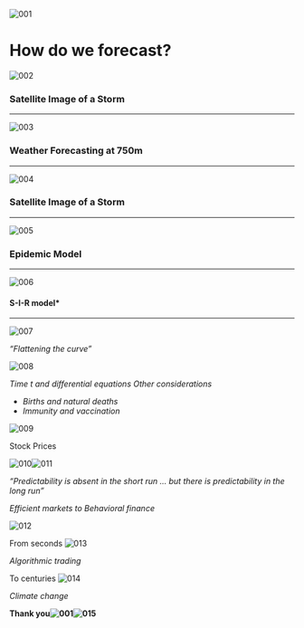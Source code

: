 ![001](https://user-images.githubusercontent.com/46212095/151711125-69430ca8-61c6-416c-917f-3b997577e4fd.png)

#   How do we forecast?  


![002](https://user-images.githubusercontent.com/46212095/151711136-14264a3b-a470-4ece-b34b-ce82e24602a9.jpeg)
  ### Satellite Image of a Storm
---

![003](https://user-images.githubusercontent.com/46212095/151711146-b761f6a7-7aec-4e79-87c6-46bec19ef4c2.jpeg)
  ### Weather Forecasting at 750m
----
![004](https://user-images.githubusercontent.com/46212095/151711154-679a29f7-997c-4637-8e61-4ef10b1553d6.jpeg)
  ### Satellite Image of a Storm
------------------
![005](https://user-images.githubusercontent.com/46212095/151711161-354d29c0-1c04-48c6-841b-1faa7766c012.png)
### Epidemic Model 
----------
![006](https://user-images.githubusercontent.com/46212095/151711172-894cd510-66b9-4ada-8585-daad3567a7d2.png)

#### S-I-R model* 
--------
![007](https://user-images.githubusercontent.com/46212095/151711179-28f15d38-61d3-4f37-bae8-1c6938602c93.jpeg)

*“Flattening the curve”* 

![008](https://user-images.githubusercontent.com/46212095/151711185-99927905-5d03-4611-9353-be2c9ffb7f2a.png)

*Time t and differential equations Other considerations* 

- *Births and natural deaths*
- *Immunity and vaccination* 

![009](https://user-images.githubusercontent.com/46212095/151711189-cdf5733d-731b-4419-b542-05d693f2fef6.jpeg)

Stock Prices 

![010](https://user-images.githubusercontent.com/46212095/151711197-09f755aa-d054-435b-af5f-5841689c36ec.jpeg)![011](https://user-images.githubusercontent.com/46212095/151711199-653a68cd-8bdd-461b-97b6-9a2107ab74f6.jpeg)

*“Predictability is absent in the short run …                               but there is predictability in the long run”*

*Efficient markets                                   to                                  Behavioral finance*                      

![012](https://user-images.githubusercontent.com/46212095/151711210-667a5850-ac9b-4845-b006-77b40ee966fe.jpeg)

From seconds   ![013](https://user-images.githubusercontent.com/46212095/151711219-1375bf42-9756-4e53-97a2-7e37551197b2.jpeg)

*Algorithmic trading*

To centuries   ![014](https://user-images.githubusercontent.com/46212095/151711224-d80db576-e768-4fd8-b66a-316c48fef620.jpeg)

*Climate change* 

**Thank you![001](https://user-images.githubusercontent.com/46212095/151711240-0ef1c56f-f9ad-4118-8b11-965d473caf6b.png)![015](https://user-images.githubusercontent.com/46212095/151711234-e10398e8-1740-4f69-973f-46bc9820dfb5.png)**
